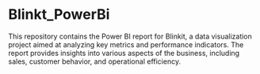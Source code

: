 # Blinkt_PowerBi
This repository contains the Power BI report for Blinkit, a data visualization project aimed at analyzing key metrics and performance indicators. The report provides insights into various aspects of the business, including sales, customer behavior, and operational efficiency.

